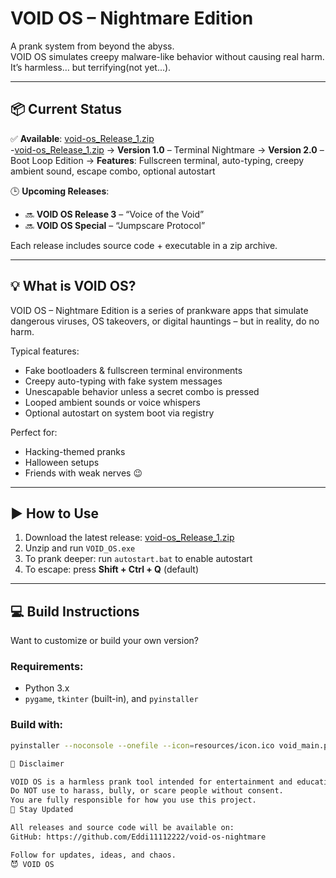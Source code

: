# VOID OS – Nightmare Edition

A prank system from beyond the abyss.  
VOID OS simulates creepy malware-like behavior without causing real harm.  
It’s harmless… but terrifying(not yet...).

---

## 📦 Current Status

✅ **Available**: [void-os_Release_1.zip](https://github.com/Eddi11112222/void-os-nightmare/tree/main/releases/tag/v1.0)  
                 -[void-os_Release_1.zip](https://github.com/Eddi11112222/void-os-nightmare/tree/main/releases/tag/v2.0) 
  → **Version 1.0** – Terminal Nightmare 
  → **Version 2.0** – Boot Loop Edition
  → **Features**: Fullscreen terminal, auto-typing, creepy ambient sound, escape combo, optional autostart

🕒 **Upcoming Releases**:
- 🔜 **VOID OS Release 3** – “Voice of the Void”
- 🔜 **VOID OS Special** – “Jumpscare Protocol”

Each release includes source code + executable in a zip archive.

---

## 💡 What is VOID OS?

VOID OS – Nightmare Edition is a series of prankware apps that simulate dangerous viruses, OS takeovers, or digital hauntings – but in reality, do no harm.

Typical features:
- Fake bootloaders & fullscreen terminal environments
- Creepy auto-typing with fake system messages
- Unescapable behavior unless a secret combo is pressed
- Looped ambient sounds or voice whispers
- Optional autostart on system boot via registry

Perfect for:
- Hacking-themed pranks
- Halloween setups
- Friends with weak nerves 😉

---

## ▶️ How to Use

1. Download the latest release: [void-os_Release_1.zip](https://github.com/Eddi11112222/void-os-nightmare/tree/main/releases/tag/v2.0)
2. Unzip and run `VOID_OS.exe`
3. To prank deeper: run `autostart.bat` to enable autostart
4. To escape: press **Shift + Ctrl + Q** (default)

---

## 💻 Build Instructions

Want to customize or build your own version?

### Requirements:
- Python 3.x
- `pygame`, `tkinter` (built-in), and `pyinstaller`

### Build with:
```bash
pyinstaller --noconsole --onefile --icon=resources/icon.ico void_main.py

🛑 Disclaimer

VOID OS is a harmless prank tool intended for entertainment and educational purposes only.
Do NOT use to harass, bully, or scare people without consent.
You are fully responsible for how you use this project.
🔗 Stay Updated

All releases and source code will be available on:
GitHub: https://github.com/Eddi11112222/void-os-nightmare

Follow for updates, ideas, and chaos.
😈 VOID OS
